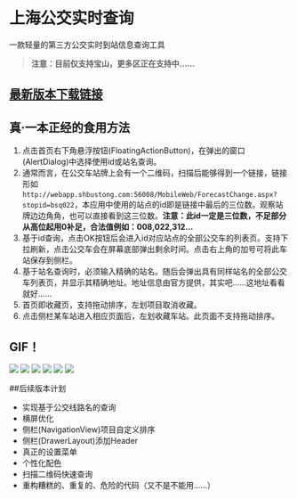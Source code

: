 # 上海公交实时查询
一款轻量的第三方公交实时到站信息查询工具
> **注意：目前仅支持宝山，更多区正在支持中……**

## [最新版本下载链接](https://github.com/SeanChao/SH-Bus/releases/latest)
## 真·一本正经的食用方法
1. 点击首页右下角悬浮按钮(FloatingActionButton)，在弹出的窗口(AlertDialog)中选择使用id或站名查询。
1. 通常而言，在公交车站牌上会有一个二维码，扫描后能够得到一个链接，链接形如`http://webapp.shbustong.com:56008/MobileWeb/ForecastChange.aspx?stopid=bsq022`，本应用中使用的站点的id即是链接中最后的三位数。观察站牌边边角角，也可以直接看到这三位数。**注意：此id一定是三位数，不足部分从高位起用0补足，合法值例如：008,022,312...**
1. 基于id查询，点击OK按钮后会进入id对应站点的全部公交车的列表页。支持下拉刷新，点击公交车会在屏幕底部弹出剩余时间。点击右上角的加号可将此车站保存到侧栏。
1. 基于站名查询时，必须输入精确的站名。随后会弹出具有同样站名的全部公交车列表页，并显示其精确地址。地址信息由官方提供，其实吧……这地址看看就好……
1. 首页即收藏页，支持拖动排序，左划项目取消收藏。
1. 点击侧栏某车站进入相应页面后，左划收藏车站。此页面不支持拖动排序。

## GIF！
![](https://github.com/SeanChao/SH-Bus/tree/master/gif/1mainpage.gif)
![](https://github.com/SeanChao/SH-Bus/tree/master/gif/2ctrlD.gif)
![](https://github.com/SeanChao/SH-Bus/tree/master/gif/3ctrlAltD.gif)
![](https://github.com/SeanChao/SH-Bus/tree/master/gif/4delete.gif)
![](https://github.com/SeanChao/SH-Bus/tree/master/gif/5change.gif)
![](https://github.com/SeanChao/SH-Bus/tree/master/gif/6.gif)

##后续版本计划
- 实现基于公交线路名的查询
- 横屏优化
- 侧栏(NavigationView)项目自定义排序
- 侧栏(DrawerLayout)添加Header
- 真正的设置菜单
- 个性化配色
- 扫描二维码快速查询
- 重构糟糕的、重复的、危险的代码（又不是不能用……）



